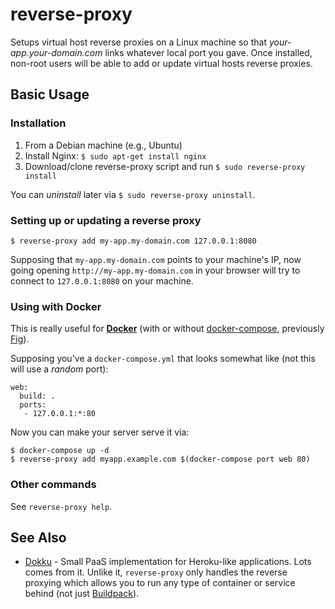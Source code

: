 # reverse-proxy
Setups virtual host reverse proxies on a Linux machine so that *your-app.your-domain.com* links whatever local port you gave. Once installed, non-root users will be able to add or update virtual hosts reverse proxies.

## Basic Usage

### Installation

 1. From a Debian machine (e.g., Ubuntu)
 2. Install Nginx: `$ sudo apt-get install nginx`
 3. Download/clone reverse-proxy script and run `$ sudo reverse-proxy install`

You can *uninstall* later via `$ sudo reverse-proxy uninstall`.

### Setting up or updating a reverse proxy

    $ reverse-proxy add my-app.my-domain.com 127.0.0.1:8080
    
Supposing that `my-app.my-domain.com` points to your machine's IP, now going opening `http://my-app.my-domain.com` in your browser will try to connect to `127.0.0.1:8080` on your machine.

### Using with Docker

This is really useful for **[Docker](http://www.docker.com/)** (with or without [docker-compose](http://blog.docker.com/tag/docker-compose/), previously [Fig](http://fig.sh)).

Supposing you've a `docker-compose.yml` that looks somewhat like (not this will use a *random* port):

    web:
      build: .
      ports:
       - 127.0.0.1:*:80

Now you can make your server serve it via:

    $ docker-compose up -d
    $ reverse-proxy add myapp.example.com $(docker-compose port web 80)

### Other commands

See `reverse-proxy help`.

## See Also

 * [Dokku](https://github.com/progrium/dokku) - Small PaaS implementation for Heroku-like applications. Lots comes from it. Unlike it, `reverse-proxy` only handles the reverse proxying which allows you to run any type of container or service behind (not just [Buildpack](https://devcenter.heroku.com/articles/buildpacks)).
